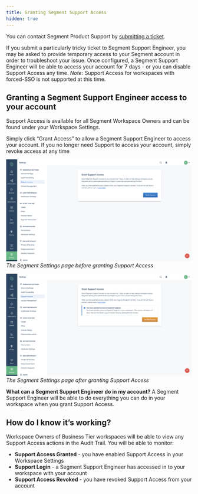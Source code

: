 ```yaml
---
title: Granting Segment Support Access
hidden: true
---
```

You can contact Segment Product Support by [submitting a ticket](https://segment.com/help/contact/).

If you submit a particularly tricky ticket to Segment Support Engineer, you may be asked to provide temporary access to your Segment account in order to troubleshoot your issue. Once configured, a Segment Support Engineer will be able to access your account for 7 days - or you can disable Support Access any time.
*Note*: Support Access for workspaces with forced-SSO is not supported at this time.

## Granting a Segment Support Engineer access to your account
Support Access is available for all Segment Workspace Owners and can be found under your Workspace Settings.

Simply click “Grant Access” to allow a Segment Support Engineer to access your account. If you no longer need Support to access your account, simply revoke access at any time

![The Segment Settings page before granting Support Access](images/support-access-before.png)
_The Segment Settings page before granting Support Access_

![The Segment Settings page after granting Support Access](images/support-access-after.png)
_The Segment Settings page after granting Support Access_

**What can a Segment Support Engineer do in my account?**
A Segment Support Engineer will be able to do everything you can do in your workspace when you grant Support Access.

## How do I know it’s working?

Workspace Owners of Business Tier workspaces will be able to view any Support Access actions in the Audit Trail. You will be able to monitor:

- **Support Access Granted** - you have enabled Support Access in your Workspace Settings
- **Support Login** - a Segment Support Engineer has accessed in to your workspace with your account
- **Support Access Revoked**  - you have revoked Support Access from your account
